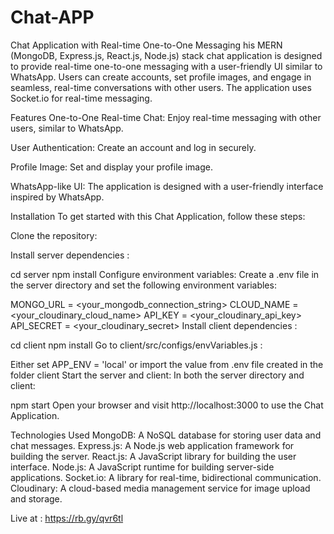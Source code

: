 # Chat-APP
Chat Application with Real-time One-to-One Messaging
his MERN (MongoDB, Express.js, React.js, Node.js) stack chat application is designed to provide real-time one-to-one messaging with a user-friendly UI similar to WhatsApp. Users can create accounts, set profile images, and engage in seamless, real-time conversations with other users. The application uses Socket.io for real-time messaging.

Features
One-to-One Real-time Chat: Enjoy real-time messaging with other users, similar to WhatsApp.

User Authentication: Create an account and log in securely.

Profile Image: Set and display your profile image.

WhatsApp-like UI: The application is designed with a user-friendly interface inspired by WhatsApp.

Installation
To get started with this Chat Application, follow these steps:

Clone the repository:

Install server dependencies :

cd server
npm install
Configure environment variables: Create a .env file in the server directory and set the following environment variables:

 MONGO_URL = <your_mongodb_connection_string>
 CLOUD_NAME = <your_cloudinary_cloud_name>
 API_KEY = <your_cloudinary_api_key>
 API_SECRET = <your_cloudinary_secret>
Install client dependencies :

cd client
npm install
Go to client/src/configs/envVariables.js :

Either set APP_ENV = 'local'
or import the value from .env file created in the folder client
Start the server and client: In both the server directory and client:

  npm start
Open your browser and visit http://localhost:3000 to use the Chat Application.

Technologies Used
MongoDB: A NoSQL database for storing user data and chat messages.
Express.js: A Node.js web application framework for building the server.
React.js: A JavaScript library for building the user interface.
Node.js: A JavaScript runtime for building server-side applications.
Socket.io: A library for real-time, bidirectional communication.
Cloudinary: A cloud-based media management service for image upload and storage.

Live at : https://rb.gy/qvr6tl

